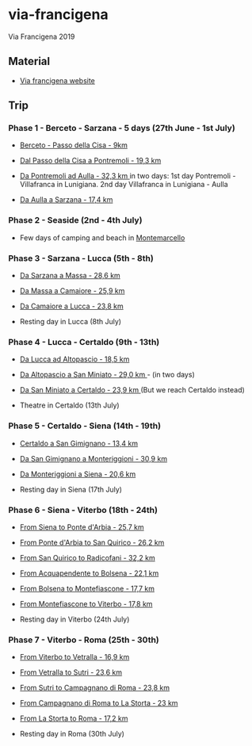 # via-francigena
Via Francigena 2019

## Material

- [Via francigena website](https://www.viefrancigene.org/it/mappe/)


## Trip

### Phase 1 - Berceto - Sarzana - 5 days (27th June - 1st July)

- [Berceto - Passo della Cisa - 9km](https://www.viefrancigene.org/it/resource/statictrack/tappa-21-da-cassio-al-passo-della-cisa/)

- [Dal Passo della Cisa a Pontremoli - 19,3 km](https://www.viefrancigene.org/it/resource/statictrack/tappa-22-dal-passo-della-cisa-pontremoli/)

- [Da Pontremoli ad Aulla - 32,3 km ](https://www.viefrancigene.org/it/resource/statictrack/tappa-23-da-pontremoli-ad-aulla/) in two days: 1st day Pontremoli - Villafranca in Lunigiana. 2nd day Villafranca in Lunigiana - Aulla

- [Da Aulla a Sarzana - 17,4 km ](https://www.viefrancigene.org/it/resource/statictrack/tappa-24-da-aulla-a-sarzana/)


### Phase 2 - Seaside (2nd - 4th July)

- Few days of camping and beach in [Montemarcello](https://www.google.com/maps/place/Falesia+della+Punta+Bianca/@44.0424225,9.9524891,14z/data=!4m13!1m7!3m6!1s0x12d503346bcbad47:0x2d17bc7369a1accb!2s19038+Sarzana,+SP,+Italy!3b1!8m2!3d44.111424!4d9.9631215!3m4!1s0x0:0xf6e98d2710dabde6!8m2!3d44.0357569!4d9.9771202)


### Phase 3 - Sarzana - Lucca (5th - 8th)

- [Da Sarzana a Massa - 28,6 km ](https://www.viefrancigene.org/it/resource/statictrack/tappa-25-da-sarzana-a-massa/)

- [Da Massa a Camaiore - 25,9 km ](https://www.viefrancigene.org/it/resource/statictrack/tappa-26-da-massa-a-camaiore/)

- [Da Camaiore a Lucca - 23,8 km ](https://www.viefrancigene.org/en/resource/statictrack/tappa-27-da-camaiore-a-lucca/)

- Resting day in Lucca (8th July)



### Phase 4 - Lucca - Certaldo (9th - 13th)

- [Da Lucca ad Altopascio  - 18,5 km ](https://www.viefrancigene.org/it/resource/statictrack/tappa-28-da-lucca-ad-altopascio/)

- [Da Altopascio a San Miniato - 29,0 km ](https://www.viefrancigene.org/it/resource/statictrack/tappa-29-da-altopascio-san-miniato/) - (in two days)

- [Da San Miniato a Certaldo  - 23,9 km ](https://www.viefrancigene.org/it/resource/statictrack/tappa-30-da-san-miniato-gambassi-terme/) (But we reach Certaldo instead)

- Theatre in Certaldo (13th July)


### Phase 5 - Certaldo - Siena (14th - 19th)

- [Certaldo a San Gimignano - 13,4 km](https://www.viefrancigene.org/it/resource/statictrack/tappa-31-da-gambassi-terme-san-gimignano/)

- [Da San Gimignano a Monteriggioni - 30,9 km ](https://www.viefrancigene.org/it/resource/statictrack/tappa-32-da-san-gimignano-monteriggioni/) 

- [Da Monteriggioni a Siena - 20,6 km ](https://www.viefrancigene.org/it/resource/statictrack/tappa-33-da-monteriggioni-siena/)

- Resting day in Siena (17th July)


### Phase 6 - Siena - Viterbo (18th - 24th)

- [From Siena to Ponte d'Arbia - 25,7 km ](https://www.viefrancigene.org/en/resource/statictrack/tappa-34-da-siena-ponte-darbia/)

- [From Ponte d'Arbia to San Quirico - 26,2 km ](https://www.viefrancigene.org/en/resource/statictrack/tappa-35-da-ponte-darbia-san-quirico/)

- [From San Quirico to Radicofani - 32,2 km ](https://www.viefrancigene.org/en/resource/statictrack/tappa-36-da-san-quirico-radicofani/)

- [From Acquapendente to Bolsena - 22,1 km ](https://www.viefrancigene.org/en/resource/statictrack/tappa-38-da-acquapendente-bolsena/)

- [From Bolsena to Montefiascone - 17,7 km ](https://www.viefrancigene.org/en/resource/statictrack/tappa-39-da-bolsena-montefiascone/)

- [From Montefiascone to Viterbo - 17,8 km ](https://www.viefrancigene.org/en/resource/statictrack/tappa-40-da-montefiascone-viterbo/)

- Resting day in Viterbo (24th July)


### Phase 7 - Viterbo - Roma (25th - 30th)

- [From Viterbo to Vetralla - 16,9 km ](https://www.viefrancigene.org/en/resource/statictrack/tappa-41-da-viterbo-vetralla/)

- [From Vetralla to Sutri - 23,6 km ](https://www.viefrancigene.org/en/resource/statictrack/tappa-42-da-vetralla-sutri/)

- [From Sutri to Campagnano di Roma - 23,8 km ](https://www.viefrancigene.org/en/resource/statictrack/tappa-43-da-sutri-campagnano/)

- [From Campagnano di Roma to La Storta - 23 km ](https://www.viefrancigene.org/en/resource/statictrack/tappa-44-da-campagnano-la-storta/)

- [From La Storta to Roma - 17,2 km ](https://www.viefrancigene.org/en/resource/statictrack/tappa-45-da-la-storta-roma/)

- Resting day in Roma (30th July)





